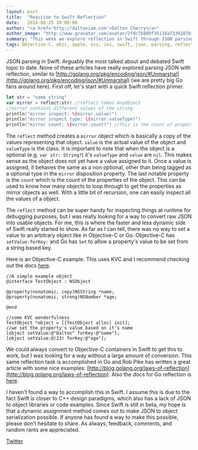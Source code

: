 ```yaml
---
layout: post
title:  "Reaction to Swift Reflection"
date:   2014-08-25 10:00:00
author: "<a href='http://daltoniam.com'>Dalton Cherry</a>"
author_image: "http://www.gravatar.com/avatar/2fdc7b889f35118a7334187b15c5b957.png?r=x&amp;s=320"
summary: "This week we explore reflection in Swift through JSON parsing"
tags: Objective-C, objc, apple, osx, ios, swift, json, parsing, reflection
---
```


JSON parsing in Swift. Arguably the most talked about and debated Swift topic to date. None of these articles have really explored parsing JSON with reflection, similar to [http://golang.org/pkg/encoding/json/#Unmarshal](http://golang.org/pkg/encoding/json/#Unmarshal) (we are pretty big Go fans around here). First off, let's start with a quick Swift reflection primer.

```swift
let str = "some string"
var mirror = reflect(str) //reflect takes AnyObject
//mirror contains different values of the string
println("mirror inspect: \(mirror.value)")
println("mirror inspect type: \(mirror.valueType)")
println("mirror count: \(mirror.count)") //This is the count of properties of that object
```

The `reflect` method creates a `mirror` object which is basically a copy of the values representing that object. `value` is the actual value of the object and `valueType` is the class. It is important to note that when the object is a optional (e.g. `var str: String?`) it's `valueType` and `value` are `nil`. This makes sense as the object does not yet have a value assigned to it. Once a value is assigned, it behaves the same as a non optional, other than being tagged as a optional type in the `mirror` disposition property. The last notable property is the `count` which is the count of the properties of the object. This can be used to know how many objects to loop through to get the properties as mirror objects as well. With a little bit of recursion, one can easily inspect all the values of a object.

The `reflect` method can be super handy for inspecting things at runtime for debugging purposes, but I was really looking for a way to convert raw JSON into usable objects. For me, this is where the faster and less dynamic side of Swift really started to show. As far as I can tell, there was no way to set a value to an arbitrary object like in Objective-C or Go. Objective-C has `setValue:forKey:` and Go has `Set` to allow a property's value to be set from a string based key.

 Here is an Objective-C example. This uses KVC and I recommend checking out the docs [here](https://developer.apple.com/library/mac/documentation/cocoa/reference/foundation/Protocols/NSKeyValueCoding_Protocol/Reference/Reference.html#//apple_ref/occ/instm/NSObject/setValue:forKey:).

```objc
//A simple example object
@interface TestObject : NSObject

@property(nonatomic, copy)NSString *name;
@property(nonatomic, strong)NSNumber *age;

@end

//some KVC wonderfulness
TestObject *object = [[TestObject alloc] init];
//we set the property's value based on it's name
[object setValue:@"Dalton" forKey:@"name"];
[object setValue:@(23) forKey:@"age"];
```

We could always convert to Objective-C containers in Swift to get this to work, but I was looking for a way without a large amount of conversion. This same reflection task is accomplished in Go and Rob Pike has written a great article with some nice examples: [http://blog.golang.org/laws-of-reflection](http://blog.golang.org/laws-of-reflection). Also the docs for Go reflection is [here](http://golang.org/pkg/reflect/).

 I haven't found a way to accomplish this in Swift. I assume this is due to the fact Swift is closer to C++ design paradigms, which also has a lack of JSON to object libraries or code examples. Since Swift is still in beta, my hope is that a dynamic assignment method comes out to make JSON to object serialization possible. If anyone has found a way to make this possible, please don't hesitate to share. As always, feedback, comments, and random rants are appreciated.

[Twitter](https://twitter.com/daltoniam)
